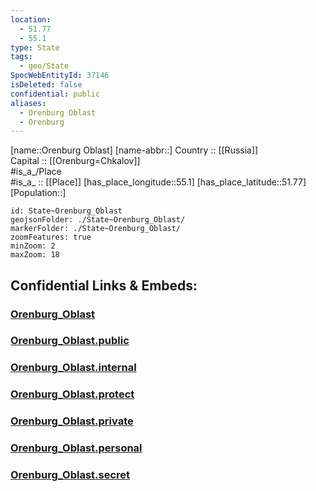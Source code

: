 ```yaml
---
location:
  - 51.77
  - 55.1
type: State
tags:
  - geo/State
SpocWebEntityId: 37146
isDeleted: false
confidential: public
aliases:
  - Orenburg Oblast
  - Orenburg 
---
```

[name::Orenburg Oblast] 
[name-abbr::] 
Country :: [[Russia]]  
Capital :: [[Orenburg=Chkalov]]  
#is_a_/Place  
#is_a_ :: [[Place]] 
[has_place_longitude::55.1] 
[has_place_latitude::51.77] 
[Population::] 



```leaflet
id: State~Orenburg_Oblast
geojsonFolder: ./State~Orenburg_Oblast/
markerFolder: ./State~Orenburg_Oblast/
zoomFeatures: true 
minZoom: 2 
maxZoom: 18
```


## Confidential Links & Embeds: 

### [Orenburg_Oblast](/_Standards/Earth/Continent/Europe/Europe~East/Russia/Russia~Volga/Orenburg_Oblast.md) 

### [Orenburg_Oblast.public](/_public/Earth/Continent/Europe/Europe~East/Russia/Russia~Volga/Orenburg_Oblast.public.md) 

### [Orenburg_Oblast.internal](/_internal/Earth/Continent/Europe/Europe~East/Russia/Russia~Volga/Orenburg_Oblast.internal.md) 

### [Orenburg_Oblast.protect](/_protect/Earth/Continent/Europe/Europe~East/Russia/Russia~Volga/Orenburg_Oblast.protect.md) 

### [Orenburg_Oblast.private](/_private/Earth/Continent/Europe/Europe~East/Russia/Russia~Volga/Orenburg_Oblast.private.md) 

### [Orenburg_Oblast.personal](/_personal/Earth/Continent/Europe/Europe~East/Russia/Russia~Volga/Orenburg_Oblast.personal.md) 

### [Orenburg_Oblast.secret](/_secret/Earth/Continent/Europe/Europe~East/Russia/Russia~Volga/Orenburg_Oblast.secret.md)


